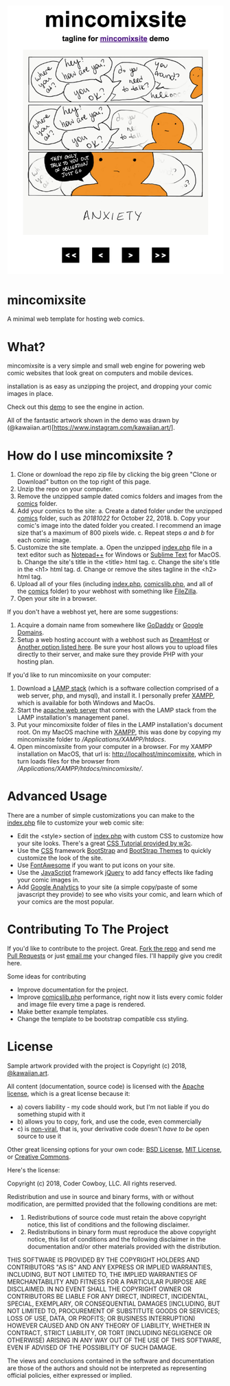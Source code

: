 ![](screenshot.png)

# mincomixsite

A minimal web template for hosting web comics.

# What? 

mincomixsite is a very simple and small web engine for powering web comic websites that look great on computers and mobile devices.

installation is as easy as unzipping the project, and dropping your comic images in place.

Check out this [demo](http://www.codercowboy.com/mincomixsite) to see the engine in action.

All of the fantastic artwork shown in the demo was drawn by (@kawaiian.art)[https://www.instagram.com/kawaiian.art/].

# How do I use mincomixsite ?

 1. Clone or download the repo zip file by clicking the big green "Clone or Download" button on the top right of this page.
 2. Unzip the repo on your computer. 
 3. Remove the unzipped sample dated comics folders and images from the [comics](comics) folder.
 4. Add your comics to the site:
   a. Create a dated folder under the unzipped [comics](comics) folder, such as *20181022* for October 22, 2018.
   b. Copy your comic's image into the dated folder you created. I recommend an image size that's a maximum of 800 pixels wide.
   c. Repeat steps *a* and *b* for each comic image.
 6. Customize the site template.
   a. Open the unzipped [index.php](index.php) file in a text editor such as [Notepad++](https://notepad-plus-plus.org/) for Windows or [Sublime Text](https://www.sublimetext.com/) for MacOS.
   b. Change the site's title in the &lt;title&gt; html tag.
   c. Change the site's title in the &lt;h1&gt; html tag.
   d. Change or remove the sites tagline in the &lt;h2&gt; html tag.
 7. Upload all of your files (including [index.php](index.php), [comicslib.php](comicslib.php), and all of the [comics](comics) folder) to your webhost with something like [FileZilla](https://filezilla-project.org/).
 8. Open your site in a browser.

If you don't have a webhost yet, here are some suggestions:

 1. Acquire a domain name from somewhere like [GoDaddy](https://www.godaddy.com/) or [Google Domains](https://domains.google/).
 2. Setup a web hosting account with a webhost such as [DreamHost](https://www.dreamhost.com/) or [Another option listed here](https://www.pcmag.com/article2/0,2817,2424725,00.asp). Be sure your host allows you to upload files directly to their server, and make sure they provide PHP with your hosting plan. 

If you'd like to run mincomixsite on your computer:

 1. Download a [LAMP stack](https://en.wikipedia.org/wiki/LAMP_(software_bundle)) (which is a software collection comprised of a web server, php, and mysql), and install it. I personally prefer [XAMPP](https://www.apachefriends.org/index.html), which is available for both Windows and MacOs.
 2. Start the [apache web server](https://httpd.apache.org/) that comes with the LAMP stack from the LAMP installation's management panel.
 3. Put your mincomixsite folder of files in the LAMP installation's document root. On my MacOS machine with [XAMPP](https://www.apachefriends.org/index.html), this was done by copying my mincomixsite folder to */Applications/XAMPP/htdocs*.
 4. Open mincomixsite from your computer in a browser. For my XAMPP installation on MacOS, that url is: [http://localhost/mincomixsite](http://localhost/mincomixsite), which in turn loads files for the browser from */Applications/XAMPP/htdocs/mincomixsite/*.

# Advanced Usage

There are a number of simple customizations you can make to the [index.php](index.php) file to customize your web comic site:

 * Edit the &lt;style&gt; section of [index.php](index.php) with custom CSS to customize how your site looks. There's a great [CSS Tutorial provided by w3c](https://www.w3schools.com/css/).
 * Use the [CSS](https://www.w3schools.com/css/) framework [BootStrap](https://getbootstrap.com/) and [BootStrap Themes](https://themes.getbootstrap.com/) to quickly customize the look of the site.
 * Use [FontAwesome](https://fontawesome.com/) if you want to put icons on your site.
 * Use the [JavaScript](https://www.w3schools.com/js/default.asp) framework [jQuery](https://jquery.com/) to add fancy effects like fading your comic images in.
 * Add [Google Analytics](https://analytics.google.com/analytics/web/) to your site (a simple copy/paste of some javascript they provide) to see who visits your comic, and learn which of your comics are the most popular.

# Contributing To The Project

If you'd like to contribute to the project. Great. [Fork the repo](https://help.github.com/articles/fork-a-repo/) and send me [Pull Requests](https://help.github.com/articles/about-pull-requests/) or just [email me](jason@onejasonforsale.com) your changed files. I'll happily give you credit here.

Some ideas for contributing

  * Improve documentation for the project.
  * Improve [comicslib.php](comicslib.php) performance, right now it lists every comic folder and image file every time a page is rendered.
  * Make better example templates.
  * Change the template to be bootstrap compatible css styling.

# License

Sample artwork provided with the project is Copyright (c) 2018, [@kawaiian.art](https://www.instagram.com/kawaiian.art/).

All content (documentation, source code) is licensed with the [Apache license](http://en.wikipedia.org/wiki/Apache_license), which is a great license because it:

* a) covers liability - my code should work, but I'm not liable if you do something stupid with it
* b) allows you to copy, fork, and use the code, even commercially
* c) is [non-viral](http://en.wikipedia.org/wiki/Viral_license), that is, your derivative code doesn't *have to be* open source to use it

Other great licensing options for your own code: [BSD License](https://en.wikipedia.org/wiki/BSD_licenses), [MIT License](https://en.wikipedia.org/wiki/MIT_License), or [Creative Commons](https://en.wikipedia.org/wiki/Creative_Commons_license).

Here's the license:

Copyright (c) 2018, Coder Cowboy, LLC. All rights reserved.

Redistribution and use in source and binary forms, with or without
modification, are permitted provided that the following conditions are met:

* 1. Redistributions of source code must retain the above copyright notice, this
list of conditions and the following disclaimer.

* 2. Redistributions in binary form must reproduce the above copyright notice,
this list of conditions and the following disclaimer in the documentation
and/or other materials provided with the distribution.
  
THIS SOFTWARE IS PROVIDED BY THE COPYRIGHT HOLDERS AND CONTRIBUTORS "AS IS" AND
ANY EXPRESS OR IMPLIED WARRANTIES, INCLUDING, BUT NOT LIMITED TO, THE IMPLIED
WARRANTIES OF MERCHANTABILITY AND FITNESS FOR A PARTICULAR PURPOSE ARE
DISCLAIMED. IN NO EVENT SHALL THE COPYRIGHT OWNER OR CONTRIBUTORS BE LIABLE FOR
ANY DIRECT, INDIRECT, INCIDENTAL, SPECIAL, EXEMPLARY, OR CONSEQUENTIAL DAMAGES
[INCLUDING, BUT NOT LIMITED TO, PROCUREMENT OF SUBSTITUTE GOODS OR SERVICES;
LOSS OF USE, DATA, OR PROFITS; OR BUSINESS INTERRUPTION) HOWEVER CAUSED AND
ON ANY THEORY OF LIABILITY, WHETHER IN CONTRACT, STRICT LIABILITY, OR TORT
[INCLUDING NEGLIGENCE OR OTHERWISE) ARISING IN ANY WAY OUT OF THE USE OF THIS
SOFTWARE, EVEN IF ADVISED OF THE POSSIBILITY OF SUCH DAMAGE.
  
The views and conclusions contained in the software and documentation are those
of the authors and should not be interpreted as representing official policies,
either expressed or implied.

